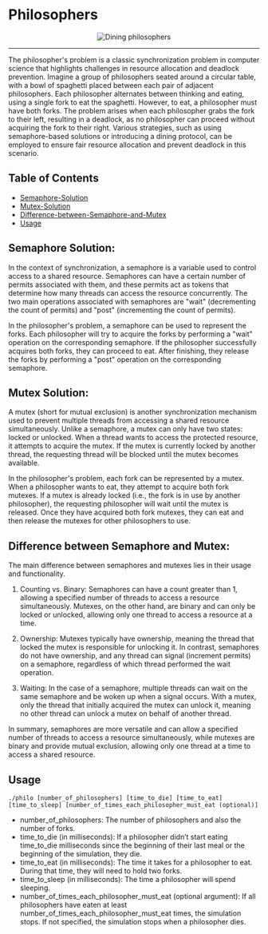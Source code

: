 # Philosophers
<p align="center">
  <img src="https://upload.wikimedia.org/wikipedia/commons/b/b4/Un_d%C3%AEner_de_philosophes.Jean_Huber.jpg" alt="Dining philosophers">
</p>

---

The philosopher's problem is a classic synchronization problem in computer science that highlights challenges in resource allocation and deadlock prevention. Imagine a group of philosophers seated around a circular table, with a bowl of spaghetti placed between each pair of adjacent philosophers. Each philosopher alternates between thinking and eating, using a single fork to eat the spaghetti. However, to eat, a philosopher must have both forks. The problem arises when each philosopher grabs the fork to their left, resulting in a deadlock, as no philosopher can proceed without acquiring the fork to their right. Various strategies, such as using semaphore-based solutions or introducing a dining protocol, can be employed to ensure fair resource allocation and prevent deadlock in this scenario.


## Table of Contents

- [Semaphore-Solution](#Semaphore-Solution)
- [Mutex-Solution](#Mutex-Solution)
- [Difference-between-Semaphore-and-Mutex](#Difference-between-Semaphore-and-Mutex)
- [Usage](#usage)

## Semaphore Solution:
In the context of synchronization, a semaphore is a variable used to control access to a shared resource. Semaphores can have a certain number of permits associated with them, and these permits act as tokens that determine how many threads can access the resource concurrently. The two main operations associated with semaphores are "wait" (decrementing the count of permits) and "post" (incrementing the count of permits). 

In the philosopher's problem, a semaphore can be used to represent the forks. Each philosopher will try to acquire the forks by performing a "wait" operation on the corresponding semaphore. If the philosopher successfully acquires both forks, they can proceed to eat. After finishing, they release the forks by performing a "post" operation on the corresponding semaphore.

## Mutex Solution:
A mutex (short for mutual exclusion) is another synchronization mechanism used to prevent multiple threads from accessing a shared resource simultaneously. Unlike a semaphore, a mutex can only have two states: locked or unlocked. When a thread wants to access the protected resource, it attempts to acquire the mutex. If the mutex is currently locked by another thread, the requesting thread will be blocked until the mutex becomes available.

In the philosopher's problem, each fork can be represented by a mutex. When a philosopher wants to eat, they attempt to acquire both fork mutexes. If a mutex is already locked (i.e., the fork is in use by another philosopher), the requesting philosopher will wait until the mutex is released. Once they have acquired both fork mutexes, they can eat and then release the mutexes for other philosophers to use.

## Difference between Semaphore and Mutex:
The main difference between semaphores and mutexes lies in their usage and functionality. 

1. Counting vs. Binary: Semaphores can have a count greater than 1, allowing a specified number of threads to access a resource simultaneously. Mutexes, on the other hand, are binary and can only be locked or unlocked, allowing only one thread to access a resource at a time.

2. Ownership: Mutexes typically have ownership, meaning the thread that locked the mutex is responsible for unlocking it. In contrast, semaphores do not have ownership, and any thread can signal (increment permits) on a semaphore, regardless of which thread performed the wait operation.

3. Waiting: In the case of a semaphore, multiple threads can wait on the same semaphore and be woken up when a signal occurs. With a mutex, only the thread that initially acquired the mutex can unlock it, meaning no other thread can unlock a mutex on behalf of another thread.

In summary, semaphores are more versatile and can allow a specified number of threads to access a resource simultaneously, while mutexes are binary and provide mutual exclusion, allowing only one thread at a time to access a shared resource.

## Usage

`./philo [number_of_philosophers] [time_to_die] [time_to_eat] [time_to_sleep] [number_of_times_each_philosopher_must_eat (optional)]`
- number_of_philosophers: The number of philosophers and also the number
of forks.
- time_to_die (in milliseconds): If a philosopher didn’t start eating time_to_die
milliseconds since the beginning of their last meal or the beginning of the simulation, they die.
- time_to_eat (in milliseconds): The time it takes for a philosopher to eat.
During that time, they will need to hold two forks.
- time_to_sleep (in milliseconds): The time a philosopher will spend sleeping.
- number_of_times_each_philosopher_must_eat (optional argument): If all
philosophers have eaten at least number_of_times_each_philosopher_must_eat
times, the simulation stops. If not specified, the simulation stops when a
philosopher dies.
